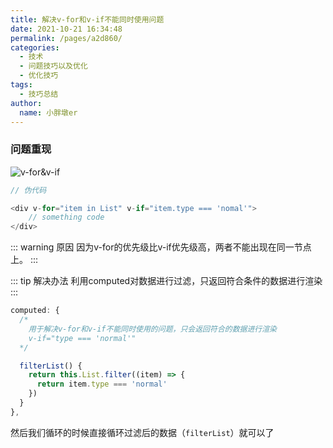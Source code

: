 ```yaml
---
title: 解决v-for和v-if不能同时使用问题
date: 2021-10-21 16:34:48
permalink: /pages/a2d860/
categories:
  - 技术
  - 问题技巧以及优化
  - 优化技巧
tags:
  - 技巧总结
author:
  name: 小胖墩er
---
```


### 问题重现
![v-for&v-if](https://cdn.jsdelivr.net/gh/Chubby-Duner/image-hosting@master/问题技巧总结/v-for&v-if.png)

```js
// 伪代码

<div v-for="item in List" v-if="item.type === 'nomal'">
	// something code
</div>
```
::: warning 原因
因为v-for的优先级比v-if优先级高，两者不能出现在同一节点上。
:::

::: tip 解决办法
利用computed对数据进行过滤，只返回符合条件的数据进行渲染
:::

```js
computed: {
  /*
    用于解决v-for和v-if不能同时使用的问题，只会返回符合的数据进行渲染
    v-if="type === 'normal'"
  */

  filterList() {
    return this.List.filter((item) => {
      return item.type === 'normal'
    })
  }
},
```

然后我们循环的时候直接循环过滤后的数据（`filterList`）就可以了